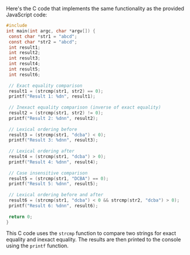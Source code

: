 Here's the C code that implements the same functionality as the provided JavaScript code:
```c
#include 
int main(int argc, char *argv[]) {
 const char *str1 = "abcd";
 const char *str2 = "abcd";
 int result1;
 int result2;
 int result3;
 int result4;
 int result5;
 int result6;
 
 // Exact equality comparison
 result1 = (strcmp(str1, str2) == 0);
 printf("Result 1: %dn", result1);
 
 // Inexact equality comparison (inverse of exact equality)
 result2 = (strcmp(str1, str2) != 0);
 printf("Result 2: %dnn", result2);
 
 // Lexical ordering before
 result3 = (strcmp(str1, "dcba") < 0);
 printf("Result 3: %dnn", result3);
 
 // Lexical ordering after
 result4 = (strcmp(str1, "dcba") > 0);
 printf("Result 4: %dnn", result4);
 
 // Case insensitive comparison
 result5 = (strcmp(str1, "DCBA") == 0);
 printf("Result 5: %dnn", result5);
 
 // Lexical ordering before and after
 result6 = (strcmp(str1, "dcba") < 0 && strcmp(str2, "dcba") > 0);
 printf("Result 6: %dnn", result6);
 
 return 0;
}
```
This C code uses the `strcmp` function to compare two strings for exact equality and inexact equality. The results are then printed to the console using the `printf` function.

